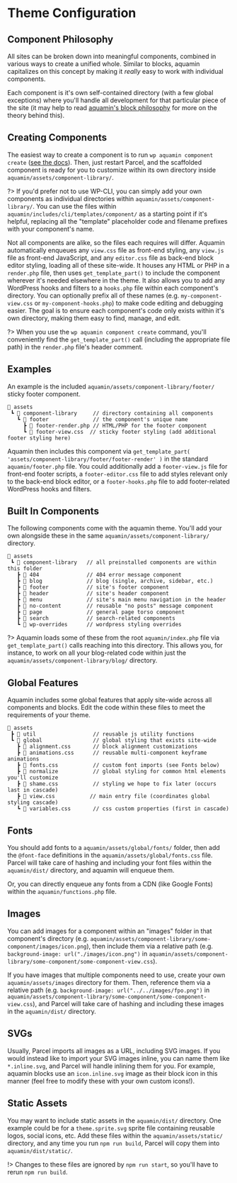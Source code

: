 # Theme Configuration

## Component Philosophy
All sites can be broken down into meaningful components, combined in various ways to create a unified whole. Similar to blocks, aquamin capitalizes on this concept by making it _really_ easy to work with individual components.

Each component is it's own self-contained directory (with a few global exceptions) where you'll handle all development for that particular piece of the site (it may help to read [aquamin's block philosophy](/features/block-configuration#block-philosophy) for more on the theory behind this).

## Creating Components

The easiest way to create a component is to run `wp aquamin component create` ([see the docs](features/wp-cli#wp-aquamin-component-create)). Then, just restart Parcel, and the scaffolded component is ready for you to customize within its own directory inside `aquamin/assets/component-library/`.

?> If you'd prefer not to use WP-CLI, you can simply add your own components as individual directories within `aquamin/assets/component-library/`. You can use the files within `aquamin/includes/cli/templates/component/` as a starting point if it's helpful, replacing all the "template" placeholder code and filename prefixes with your component's name.

Not all components are alike, so the files each requires will differ. Aquamin automatically enqueues any `view.css` file as front-end styling, any `view.js` file as front-end JavaScript, and any `editor.css` file as back-end block editor styling, loading all of these site-wide. It houses any HTML or PHP in a `render.php` file, then uses `get_template_part()` to include the component wherever it's needed elsewhere in the theme. It also allows you to add any WordPress hooks and filters to a `hooks.php` file within each component's directory. You can optionally prefix all of these names (e.g. `my-component-view.css` or `my-component-hooks.php`) to make code editing and debugging easier. The goal is to ensure each component's code only exists within it's own directory, making them easy to find, manage, and edit.

?> When you use the `wp aquamin component create` command, you'll conveniently find the `get_template_part()` call (including the appropriate file path) in the  `render.php` file's header comment.

## Examples

An example is the included `aquamin/assets/component-library/footer/` sticky footer component.

```
📂 assets
 ┗ 📂 component-library     // directory containing all components
   ┗ 📂 footer              // the component's unique name
     ┣ 📄 footer-render.php // HTML/PHP for the footer component
     ┗ 📄 footer-view.css  // sticky footer styling (add additional footer styling here)
```

Aquamin then includes this component via `get_template_part( 'assets/component-library/footer/footer-render' )` in the standard `aquamin/footer.php` file. You could additionally add a `footer-view.js` file for front-end footer scripts, a `footer-editor.css` file to add styles relevant only to the back-end block editor, or a `footer-hooks.php` file to add footer-related WordPress hooks and filters.

## Built In Components

The following components come with the aquamin theme. You'll add your own alongside these in the same `aquamin/assets/component-library/` directory.

```
📂 assets
 ┗ 📂 component-library   // all preinstalled components are within this folder
   ┣ 📂 404               // 404 error message component
   ┣ 📂 blog              // blog (single, archive, sidebar, etc.)
   ┣ 📂 footer            // site's footer component
   ┣ 📂 header            // site's header component
   ┣ 📂 menu              // site's main menu navigation in the header
   ┣ 📂 no-content        // reusable "no posts" message component
   ┣ 📂 page              // general page torso component
   ┣ 📂 search            // search-related components
   ┗ 📂 wp-overrides      // wordpress styling overrides
```

?> Aquamin loads some of these from the root `aquamin/index.php` file via `get_template_part()` calls reaching into this directory. This allows you, for instance, to work on all your blog-related code within just the `aquamin/assets/component-library/blog/` directory.

## Global Features

Aquamin includes some global features that apply site-wide across all components and blocks. Edit the code within these files to meet the requirements of your theme.

```
📂 assets
 ┣ 📂 util                  // reusable js utility functions
 ┗ 📂 global                // global styling that exists site-wide
   ┣ 📄 alignment.css       // block alignment customizations
   ┣ 📄 animations.css      // reusable multi-component keyframe animations
   ┣ 📄 fonts.css           // custom font imports (see Fonts below)
   ┣ 📂 normalize           // global styling for common html elements you'll customize
   ┣ 📄 shame.css           // styling we hope to fix later (occurs last in cascade)
   ┣ 📄 view.css           // main entry file (coordinates global styling cascade)
   ┗ 📄 variables.css       // css custom properties (first in cascade)
```

## Fonts
You should add fonts to a `aquamin/assets/global/fonts/` folder, then add the `@font-face` definitions in the `aquamin/assets/global/fonts.css` file. Parcel will take care of hashing and including your font files within the `aquamin/dist/` directory, and aquamin will enqueue them.

Or, you can directly enqueue any fonts from a CDN (like Google Fonts) within the `aquamin/functions.php` file.

## Images

You can add images for a component within an "images" folder in that component's directory (e.g. `aquamin/assets/component-library/some-component/images/icon.png`), then include them via a relative path (e.g. `background-image: url("./images/icon.png")` in `aquamin/assets/component-library/some-component/some-component-view.css`).

If you have images that multiple components need to use, create your own `aquamin/assets/images` directory for them. Then, reference them via a relative path (e.g. `background-image: url("../../images/fpo.png")` in `aquamin/assets/component-library/some-component/some-component-view.css`), and Parcel will take care of hashing and including these images in the `aquamin/dist/` directory.

## SVGs

Usually, Parcel imports all images as a URL, including SVG images. If you would instead like to import your SVG images inline, you can name them like `*.inline.svg`, and Parcel will handle inlining them for you. For example, aquamin blocks use an `icon.inline.svg` image as their block icon in this manner (feel free to modify these with your own custom icons!).

## Static Assets

You may want to include static assets in the `aquamin/dist/` directory. One example could be for a `theme.sprite.svg` sprite file containing reusable logos, social icons, etc. Add these files within the `aquamin/assets/static/` directory, and any time you run `npm run build`, Parcel will copy them into `aquamin/dist/static/`.

!> Changes to these files are ignored by `npm run start`, so you'll have to rerun `npm run build`.